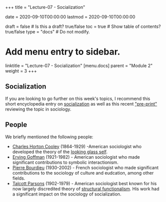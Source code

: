 +++
title = "Lecture-07 - Socialization"

date = 2020-09-10T00:00:00
lastmod = 2020-09-10T00:00:00

draft = false  # Is this a draft? true/false
toc = true  # Show table of contents? true/false
type = "docs"  # Do not modify.

# Add menu entry to sidebar.
linktitle = "Lecture-07 - Socialization"
[menu.docs]
  parent = "Module 2"
  weight = 3
+++

## Socialization
If you are looking to go further on this week's topics, I recommend this short encyclopedia entry on [socialization](https://www-sciencedirect-com.ezp.slu.edu/science/article/pii/B0080430767019641) as well as this recent ["pre-print"](https://osf.io/preprints/socarxiv/zp2wy/) reviewing the topic in sociology.

## People
We briefly mentioned the following people:

* [Charles Horton Cooley](https://en.wikipedia.org/wiki/Charles_Cooley) (1864-1929) -American sociologist who developed the theory of the [looking glass self](https://en.wikipedia.org/wiki/Looking-glass_self).
* [Erving Goffman](https://www-sciencedirect-com.ezp.slu.edu/science/article/pii/B0080430767002497) (1921-1982) - American sociologist who made significant contributions to symbolic interactionism.
* [Pierre Bourdieu](https://en.wikipedia.org/wiki/Pierre_Bourdieu) (1930-2002) - French sociologist who made significant contributions to the sociology of culture and eudcation, among other fields. 
* [Talcott Parsons](http://ezp.slu.edu/login?url=https://www.sciencedirect.com/science/article/pii/B0080430767003168) (1902-1979) - American sociologist best known for his now largely discredited theory of [structural functionalism](https://www-sciencedirect-com.ezp.slu.edu/science/article/pii/B0080430767018866). His work had a significant impact on the sociology of socialization.
